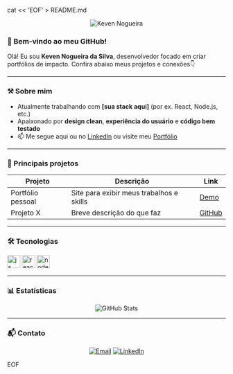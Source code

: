 cat << 'EOF' > README.md
<!-- HEADER -->
<p align="center">
  <img src="https://capsule-render.vercel.app/api?text=Keven%20Nogueira&animation=fadeIn&type=waving&color=gradient&height=100" alt="Keven Nogueira"/>
</p>

### 🎉 Bem-vindo ao meu GitHub!

Olá! Eu sou **Keven Nogueira da Silva**, desenvolvedor focado em criar portfólios de impacto. Confira abaixo meus projetos e conexões👇

---

### ⚒️ Sobre mim
- Atualmente trabalhando com **[sua stack aqui]** (por ex. React, Node.js, etc.)
- Apaixonado por **design clean**, **experiência do usuário** e **código bem testado**
- 📫 Me segue aqui ou no [LinkedIn](https://www.linkedin.com) ou visite meu [Portfólio](https://keven-nogueira-da-silva.github.io/Portifolio/)

---

### 🚀 Principais projetos
| Projeto | Descrição | Link |
|--------|-----------|------|
| Portfólio pessoal | Site para exibir meus trabalhos e skills | [Demo](https://keven-nogueira-da-silva.github.io/Portifolio/) |
| Projeto X | Breve descrição do que faz | [GitHub](#) |

---

### 🛠️ Tecnologias
<p align="left">
  <img src="https://cdn.jsdelivr.net/gh/devicons/devicon/icons/javascript/javascript-original.svg" alt="js" width="30"/>
  <img src="https://cdn.jsdelivr.net/gh/devicons/devicon/icons/react/react-original.svg" alt="react" width="30"/>
  <img src="https://cdn.jsdelivr.net/gh/devicons/devicon/icons/nodejs/nodejs-original.svg" alt="nodejs" width="30"/>
  <!-- adicione mais conforme seu stack -->
</p>

---

### 📊 Estatísticas
<p align="center">
  <img src="https://github-readme-stats.vercel.app/api?username=Keven-nogueira-da-silva&show_icons=true&theme=dark" alt="GitHub Stats"/>
</p>

---

### 📬 Contato
<div align="center">
  <a href="https://mail.google.com/mail/u/5/#inbox"><img src="https://img.shields.io/badge/Email-Me-red?style=flat-square&logo=gmail" alt="Email"/></a>
  <a href="https://www.linkedin.com/in/keven-nogueira-da-silva-44237b361/"><img src="https://img.shields.io/badge/LinkedIn-Connect-blue?style=flat-square&logo=linkedin" alt="LinkedIn"/></a>
</div>

EOF
